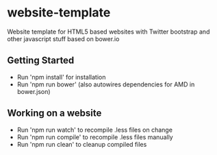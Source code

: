 # website-template

Website template for HTML5 based websites with Twitter bootstrap and other javascript stuff based on bower.io

## Getting Started
- Run 'npm install' for installation
- Run 'npm run bower' (also autowires dependencies for AMD in bower.json)

## Working on a website
- Run 'npm run watch' to recompile .less files on change
- Run 'npm run compile' to recompile .less files manually
- Run 'npm run clean' to cleanup compiled files
